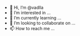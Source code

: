 - 👋 Hi, I’m @vadlla
- 👀 I’m interested in ...
- 🌱 I’m currently learning ...
- 💞️ I’m looking to collaborate on ...
- 📫 How to reach me ...

<!---
vadlla/vadlla is a ✨ special ✨ repository because its `README.md` (this file) appears on your GitHub profile.
You can click the Preview link to take a look at your changes.
--->
